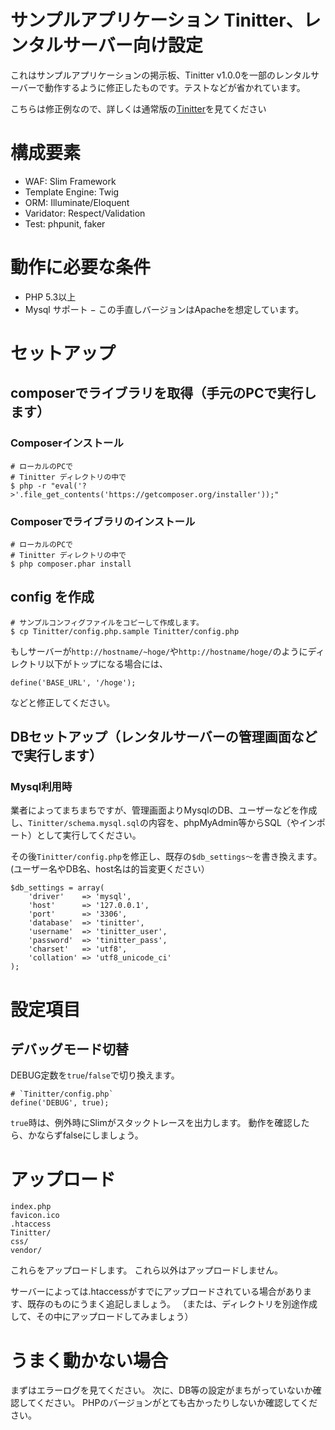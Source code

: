 サンプルアプリケーション Tinitter、レンタルサーバー向け設定
====================================================

これはサンプルアプリケーションの掲示板、Tinitter v1.0.0を一部のレンタルサーバーで動作するように修正したものです。テストなどが省かれています。

こちらは修正例なので、詳しくは通常版の[Tinitter](https://github.com/uzulla/Tinitter)を見てください

# 構成要素

- WAF: Slim Framework
- Template Engine: Twig
- ORM: Illuminate/Eloquent
- Varidator: Respect/Validation
- Test: phpunit, faker

# 動作に必要な条件

- PHP 5.3以上
- Mysql サポート
− この手直しバージョンはApacheを想定しています。

# セットアップ

## composerでライブラリを取得（手元のPCで実行します）

### Composerインストール

```
# ローカルのPCで
# Tinitter ディレクトリの中で
$ php -r "eval('?>'.file_get_contents('https://getcomposer.org/installer'));"
```

### Composerでライブラリのインストール

```
# ローカルのPCで
# Tinitter ディレクトリの中で
$ php composer.phar install
```

## config を作成

```
# サンプルコンフィグファイルをコピーして作成します。
$ cp Tinitter/config.php.sample Tinitter/config.php
```

もしサーバーが`http://hostname/~hoge/`や`http://hostname/hoge/`のようにディレクトリ以下がトップになる場合には、
```
define('BASE_URL', '/hoge');
```
などと修正してください。

## DBセットアップ（レンタルサーバーの管理画面などで実行します）

### Mysql利用時

業者によってまちまちですが、管理画面よりMysqlのDB、ユーザーなどを作成し、`Tinitter/schema.mysql.sql`の内容を、phpMyAdmin等からSQL（やインポート）として実行してください。

その後`Tinitter/config.php`を修正し、既存の`$db_settings〜`を書き換えます。(ユーザー名やDB名、host名は的旨変更ください）

```
$db_settings = array(
    'driver'    => 'mysql',
    'host'      => '127.0.0.1',
    'port'      => '3306',
    'database'  => 'tinitter',
    'username'  => 'tinitter_user',
    'password'  => 'tinitter_pass',
    'charset'   => 'utf8',
    'collation' => 'utf8_unicode_ci'
);
```

# 設定項目

## デバッグモード切替

DEBUG定数を`true`/`false`で切り換えます。

```
# `Tinitter/config.php`
define('DEBUG', true);
```

`true`時は、例外時にSlimがスタックトレースを出力します。
動作を確認したら、かならずfalseにしましょう。


# アップロード


```
index.php
favicon.ico
.htaccess
Tinitter/
css/
vendor/
```

これらをアップロードします。
これら以外はアップロードしません。

サーバーによっては.htaccessがすでにアップロードされている場合があります、既存のものにうまく追記しましょう。
（または、ディレクトリを別途作成して、その中にアップロードしてみましょう）

# うまく動かない場合

まずはエラーログを見てください。
次に、DB等の設定がまちがっていないか確認してください。
PHPのバージョンがとても古かったりしないか確認してください。


